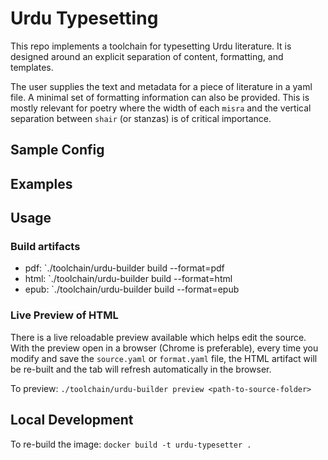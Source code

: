 # Urdu Typesetting

This repo implements a toolchain for typesetting Urdu literature.
It is designed around an explicit separation of content, formatting, and templates.

The user supplies the text and metadata for a piece of literature in a yaml file.
A minimal set of formatting information can also be provided.
This is mostly relevant for poetry where the width of each `misra` and
the vertical separation between `shair` (or stanzas)
is of critical importance.

## Sample Config

## Examples

## Usage

### Build artifacts

- pdf: `./toolchain/urdu-builder build --format=pdf <path-to-source-folder>
- html: `./toolchain/urdu-builder build --format=html <path-to-source-folder>
- epub: `./toolchain/urdu-builder build --format=epub <path-to-source-folder>

### Live Preview of HTML

There is a live reloadable preview available which helps edit the source.
With the preview open in a browser (Chrome is preferable),
every time you modify and save the `source.yaml` or `format.yaml` file,
the HTML artifact will be re-built and
the tab will refresh automatically in the browser.

To preview: `./toolchain/urdu-builder preview <path-to-source-folder>`

## Local Development

To re-build the image: `docker build -t urdu-typesetter .`
